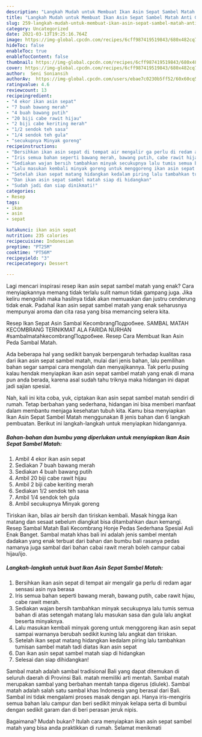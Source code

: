 ```yaml
---
description: "Langkah Mudah untuk Membuat Ikan Asin Sepat Sambel Matah Anti Gagal"
title: "Langkah Mudah untuk Membuat Ikan Asin Sepat Sambel Matah Anti Gagal"
slug: 259-langkah-mudah-untuk-membuat-ikan-asin-sepat-sambel-matah-anti-gagal
category: Uncategorized
date: 2021-03-13T19:25:16.764Z
image: https://img-global.cpcdn.com/recipes/6cff987419519843/680x482cq70/ikan-asin-sepat-sambel-matah-foto-resep-utama.jpg
hideToc: false
enableToc: true
enableTocContent: false
thumbnail: https://img-global.cpcdn.com/recipes/6cff987419519843/680x482cq70/ikan-asin-sepat-sambel-matah-foto-resep-utama.jpg
cover: https://img-global.cpcdn.com/recipes/6cff987419519843/680x482cq70/ikan-asin-sepat-sambel-matah-foto-resep-utama.jpg
author:  Seni Soniansih
authorAv:  https://img-global.cpcdn.com/users/ebae7c0230b5ff52/60x60cq50/avatar.jpg
ratingvalue: 4.6
reviewcount: 13
recipeingredient:
- "4 ekor ikan asin sepat"
- "7 buah bawang merah"
- "4 buah bawang putih"
- "20 biji cabe rawit hijau"
- "2 biji cabe keriting merah"
- "1/2 sendok teh sasa"
- "1/4 sendok teh gula"
- "secukupnya Minyak goreng"
recipeinstructions:
- "Bersihkan ikan asin sepat di tempat air mengalir ga perlu di redam agar sensasi asin nya berasa"
- "Iris semua bahan seperti bawang merah, bawang putih, cabe rawit hijau, cabe rawit merah."
- "Sediakan wajan bersih tambahkan minyak secukupnya lalu tumis semua bahan di atas setengah matang lalu masukan sasa dan gula lalu angkat beserta minyaknya."
- "Lalu masukan kembali minyak goreng untuk menggoreng ikan asin sepat sampai warnanya berubah sedikit kuning lalu angkat dan tiriskan."
- "Setelah ikan sepat matang hidangkan kedalam piring lalu tambahkan tumisan sambel matah tadi diatas ikan asin sepat"
- "Dan ikan asin sepat sambel matah siap di hidangkan"
- "Sudah jadi dan siap dinikmati!"
categories:
- Resep
tags:
- ikan
- asin
- sepat

katakunci: ikan asin sepat 
nutrition: 235 calories
recipecuisine: Indonesian
preptime: "PT25M"
cooktime: "PT56M"
recipeyield: "3"
recipecategory: Dessert

---
```



Lagi mencari inspirasi resep ikan asin sepat sambel matah yang enak? Cara menyiapkannya memang tidak terlalu sulit namun tidak gampang juga. Jika keliru mengolah maka hasilnya tidak akan memuaskan dan justru cenderung tidak enak. Padahal ikan asin sepat sambel matah yang enak seharusnya mempunyai aroma dan cita rasa yang bisa memancing selera kita.


Resep Ikan Sepat Asin Sambal KecombrangПодробнее. SAMBAL MATAH KECOMBRANG TERNIKMAT ALA FARIDA NURHAN #sambalmatahkecombrangПодробнее. Resep Cara Membuat Ikan Asin Peda Sambal Matah.

Ada beberapa hal yang sedikit banyak berpengaruh terhadap kualitas rasa dari ikan asin sepat sambel matah, mulai dari jenis bahan, lalu pemilihan bahan segar sampai cara mengolah dan menyajikannya. Tak perlu pusing kalau hendak menyiapkan ikan asin sepat sambel matah yang enak di mana pun anda berada, karena asal sudah tahu triknya maka hidangan ini dapat jadi sajian spesial.


Nah, kali ini kita coba, yuk, ciptakan ikan asin sepat sambel matah sendiri di rumah. Tetap berbahan yang sederhana, hidangan ini bisa memberi manfaat dalam membantu menjaga kesehatan tubuh kita. Kamu bisa menyiapkan Ikan Asin Sepat Sambel Matah menggunakan 8 jenis bahan dan 6 langkah pembuatan. Berikut ini langkah-langkah untuk menyiapkan hidangannya.

<!--inarticleads1-->

##### Bahan-bahan dan bumbu yang diperlukan untuk menyiapkan Ikan Asin Sepat Sambel Matah:

1. Ambil 4 ekor ikan asin sepat
1. Sediakan 7 buah bawang merah
1. Sediakan 4 buah bawang putih
1. Ambil 20 biji cabe rawit hijau
1. Ambil 2 biji cabe keriting merah
1. Sediakan 1/2 sendok teh sasa
1. Ambil 1/4 sendok teh gula
1. Ambil secukupnya Minyak goreng


Tiriskan ikan, bilas air bersih dan tiriskan kembali. Masak hingga ikan matang dan sesaat sebelum diangkat bisa ditambahkan daun kemangi. Resep Sambal Matah Bali Kecombrang Honje Pedas Sederhana Spesial Asli Enak Banget. Sambal matah khas bali ini adalah jenis sambel mentah dadakan yang enak terbuat dari bahan dan bumbu bali rasanya pedas namanya juga sambal dari bahan cabai rawit merah boleh campur cabai hijau/ijo. 

<!--inarticleads2-->

##### Langkah-langkah untuk buat Ikan Asin Sepat Sambel Matah:

1. Bersihkan ikan asin sepat di tempat air mengalir ga perlu di redam agar sensasi asin nya berasa
1. Iris semua bahan seperti bawang merah, bawang putih, cabe rawit hijau, cabe rawit merah.
1. Sediakan wajan bersih tambahkan minyak secukupnya lalu tumis semua bahan di atas setengah matang lalu masukan sasa dan gula lalu angkat beserta minyaknya.
1. Lalu masukan kembali minyak goreng untuk menggoreng ikan asin sepat sampai warnanya berubah sedikit kuning lalu angkat dan tiriskan.
1. Setelah ikan sepat matang hidangkan kedalam piring lalu tambahkan tumisan sambel matah tadi diatas ikan asin sepat
1. Dan ikan asin sepat sambel matah siap di hidangkan
1. Selesai dan siap dihidangkan!

Sambal matah adalah sambal tradisional Bali yang dapat ditemukan di seluruh daerah di Provinsi Bali. matah memiliki arti mentah. Sambal matah merupakan sambal yang berbahan mentah tanpa digerus (diulek). Sambal matah adalah salah satu sambal khas Indonesia yang berasal dari Bali. Sambal ini tidak mengalami proses masak dengan api. Hanya iris-mengiris semua bahan lalu campur dan beri sedikit minyak kelapa serta di bumbui dengan sedikit garam dan di beri perasan jeruk nipis. 

Bagaimana? Mudah bukan? Itulah cara menyiapkan ikan asin sepat sambel matah yang bisa anda praktikkan di rumah. Selamat menikmati
